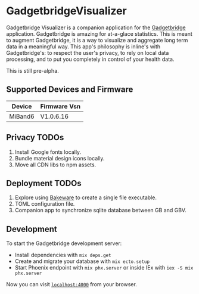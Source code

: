 # GadgetbridgeVisualizer

Gadgetbridge Visualizer is a companion application for the [Gadgetbridge](https://codeberg.org/Freeyourgadget/Gadgetbridge) application. Gadgetbridge is amazing for at-a-glace statistics. This is meant to augment Gadgetbridge, it is a way to visualize and aggregate long term data in a meaningful way. This app's philosophy is inline's with Gadgetbridge's: to respect the user's privacy, to rely on local data processing, and to put you completely in control of your health data.

This is still pre-alpha.

## Supported Devices and Firmware
| Device      | Firmware Vsn |
| ----------- | ------------ |
| MiBand6     | V1.0.6.16    |

## Privacy TODOs
1. Install Google fonts locally.
2. Bundle material design icons locally.
3. Move all CDN libs to npm assets.

## Deployment TODOs
1. Explore using [Bakeware](https://github.com/bake-bake-bake/bakeware) to create a single file executable.
2. TOML configuration file.
3. Companion app to synchronize sqlite database between GB and GBV.

## Development
To start the Gadgetbridge development server:

  * Install dependencies with `mix deps.get`
  * Create and migrate your database with `mix ecto.setup`
  * Start Phoenix endpoint with `mix phx.server` or inside IEx with `iex -S mix phx.server`

Now you can visit [`localhost:4000`](http://localhost:4000) from your browser.
